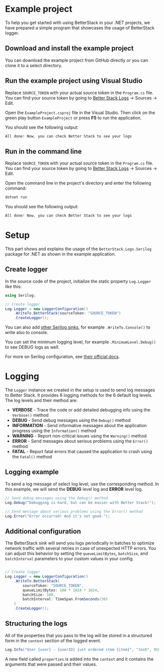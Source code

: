 # Example project

To help you get started with using BetterStack in your .NET projects,
we have prepared a simple program that showcases the usage of BetterStack logger.

## Download and install the example project

You can download the example project from GitHub directly or you can clone it to a select directory.

## Run the example project using Visual Studio
 
Replace `SOURCE_TOKEN` with your actual source token in the `Program.cs` file.
You can find your source token by going to [Better Stack Logs](https://logs.betterstack.com/dashboard) -> Sources -> Edit.

Open the `ExampleProject.csproj` file in the Visual Studio.
Then click on the green play button `ExampleProject` or press **F5** to run the application.

You should see the following output:

```powershell
All done! Now, you can check Better Stack to see your logs
```

## Run in the command line

Replace `SOURCE_TOKEN` with your actual source token in the `Program.cs` file.
You can find your source token by going to [Better Stack Logs](https://logs.betterstack.com/dashboard) -> Sources -> Edit.

Open the command line in the project's directory and enter the following command:

```powershell
dotnet run
```

You should see the following output:

```powershell
All done! Now, you can check Better Stack to see your logs
```

# Setup

This part shows and explains the usage of the `BetterStack.Logs.Serilog` package for .NET as shown in the example application.

## Create logger

In the source code of the project, initialize the static property `Log.Logger` like this:

```csharp
using Serilog;

// Create logger
Log.Logger = new LoggerConfiguration()
    .WriteTo.BetterStack(sourceToken: "SOURCE_TOKEN")
    .CreateLogger();
```

You can also add [other Serilog sinks](https://github.com/serilog/serilog/wiki/Provided-Sinks), for example `.WriteTo.Console()` to write also to console.

You can set the minimum logging level, for example `.MinimumLevel.Debug()` to see DEBUG logs as well.

For more on Serilog configuration, see [their official docs](https://github.com/serilog/serilog/wiki/Configuration-Basics).

# Logging

The `Logger` instance we created in the setup is used to send log messages to Better Stack.
It provides 6 logging methods for the 6 default log levels. The log levels and their method are:

- **VERBOSE** - Trace the code or add detailed debugging info using the `Verbose()` method
- **DEBUG** - Send debug messages using the `Debug()` method
- **INFORMATION** - Send informative messages about the application progress using the `Information()` method
- **WARNING** - Report non-critical issues using the `Warning()` method
- **ERROR** - Send messages about serious problems using the `Error()` method
- **FATAL** - Report fatal errors that caused the application to crash using the `Fatal()` method

## Logging example

To send a log message of select log level, use the corresponding method.
In this example, we will send the **DEBUG** level log and **ERROR** level log.

```csharp
// Send debug messages using the Debug() method
Log.Debug("Debugging is hard, but can be easier with Better Stack!");

// Send message about serious problems using the Error() method
Log.Error("Error occurred! And it's not good.");
```

## Additional configuration

The BetterStack sink will send you logs periodically in batches to optimize network traffic with several retries in case of unexpected HTTP errors.
You can adjust this behavior by setting the `queueLimitBytes`, `batchSize`, and `batchInterval` parameters to your custom values in your config.

```csharp

// Create logger
Log.Logger = new LoggerConfiguration()
    .WriteTo.BetterStack(
        sourceToken: "SOURCE_TOKEN",
        queueLimitBytes: 100 * 1024 * 1024,
        batchSize: 100,
        batchInterval: TimeSpan.FromSeconds(30)
    )
    .CreateLogger();
```

## Structuring the logs

All of the properties that you pass to the log will be stored in a structured form in the `context` section of the logged event.

```csharp
Log.Info("User {user} - {userID} just ordered item {item}", "Josh", 95845, 75423);
```

A new field called `properties` is added into the `context` and it contains the arguments that were passed and their values.
